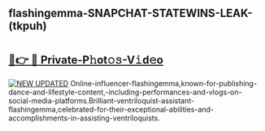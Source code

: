 ## flashingemma-SNAPCHAT-STATEWINS-LEAK-(tkpuh)


# <h2><a href="https://mediaupload.pro?-20M">🔗👉 🔴 Private-P𝚑ot𝚘𝚜-V𝚒d𝚎o</a></h2>

[![NEW UPDATED](https://i.imgur.com/0qMVB7G.gif)](https://mediaupload.pro?-20M)
Online-influencer-flashingemma,known-for-publishing-dance-and-lifestyle-content,-including-performances-and-vlogs-on-social-media-platforms.Brilliant-ventriloquist-assistant-flashingemma,celebrated-for-their-exceptional-abilities-and-accomplishments-in-assisting-ventriloquists.  